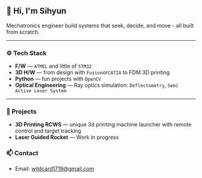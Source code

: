 ## 👋 Hi, I'm Sihyun

Mechatronics engineer build systems that seek, decide, and move - all built from scratch.

---

### ⚙️ Tech Stack
- **F/W** — `ATMEL` and little of `STM32`
- **3D H/W** — from design with `Fusion`or`CATIA` to FDM 3D printing
- **Python** — fun projects with `OpenCV`
- **Optical Engineering** — Ray optics simulation: `Deflectometry`, `Semi Active Laser System`

---

### 🚀 Projects
- **3D Printing RCWS** — unique 3d printing machine launcher with remote control and target tracking
- **Laser Guided Rocket** — Work in progress

### 📫 Contact
- Email: wildcard1719@gmail.com
